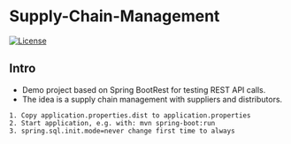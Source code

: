 # Supply-Chain-Management

[![License](https://poser.pugx.org/nochso/html-compress-twig/license)](LICENSE)

## Intro

* Demo project based on Spring BootRest for testing REST API calls.
* The idea is a supply chain management with suppliers and distributors.


```
1. Copy application.properties.dist to application.properties
2. Start application, e.g. with: mvn spring-boot:run        
3. spring.sql.init.mode=never change first time to always
```